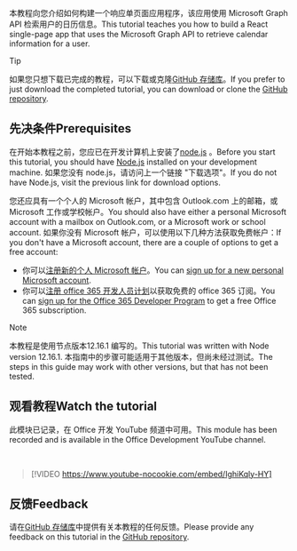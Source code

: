 <!-- markdownlint-disable MD002 MD041 -->

<span data-ttu-id="70688-101">本教程向您介绍如何构建一个响应单页面应用程序，该应用使用 Microsoft Graph API 检索用户的日历信息。</span><span class="sxs-lookup"><span data-stu-id="70688-101">This tutorial teaches you how to build a React single-page app that uses the Microsoft Graph API to retrieve calendar information for a user.</span></span>

> [!TIP]
> <span data-ttu-id="70688-102">如果您只想下载已完成的教程，可以下载或克隆[GitHub 存储库](https://github.com/microsoftgraph/msgraph-training-reactspa)。</span><span class="sxs-lookup"><span data-stu-id="70688-102">If you prefer to just download the completed tutorial, you can download or clone the [GitHub repository](https://github.com/microsoftgraph/msgraph-training-reactspa).</span></span>

## <a name="prerequisites"></a><span data-ttu-id="70688-103">先决条件</span><span class="sxs-lookup"><span data-stu-id="70688-103">Prerequisites</span></span>

<span data-ttu-id="70688-104">在开始本教程之前，您应已在开发计算机上安装了[node.js](https://nodejs.org) 。</span><span class="sxs-lookup"><span data-stu-id="70688-104">Before you start this tutorial, you should have [Node.js](https://nodejs.org) installed on your development machine.</span></span> <span data-ttu-id="70688-105">如果您没有 node.js，请访问上一个链接 "下载选项"。</span><span class="sxs-lookup"><span data-stu-id="70688-105">If you do not have Node.js, visit the previous link for download options.</span></span>

<span data-ttu-id="70688-106">您还应具有一个个人的 Microsoft 帐户，其中包含 Outlook.com 上的邮箱，或 Microsoft 工作或学校帐户。</span><span class="sxs-lookup"><span data-stu-id="70688-106">You should also have either a personal Microsoft account with a mailbox on Outlook.com, or a Microsoft work or school account.</span></span> <span data-ttu-id="70688-107">如果你没有 Microsoft 帐户，可以使用以下几种方法获取免费帐户：</span><span class="sxs-lookup"><span data-stu-id="70688-107">If you don't have a Microsoft account, there are a couple of options to get a free account:</span></span>

- <span data-ttu-id="70688-108">你可以[注册新的个人 Microsoft 帐户](https://signup.live.com/signup?wa=wsignin1.0&rpsnv=12&ct=1454618383&rver=6.4.6456.0&wp=MBI_SSL_SHARED&wreply=https://mail.live.com/default.aspx&id=64855&cbcxt=mai&bk=1454618383&uiflavor=web&uaid=b213a65b4fdc484382b6622b3ecaa547&mkt=E-US&lc=1033&lic=1)。</span><span class="sxs-lookup"><span data-stu-id="70688-108">You can [sign up for a new personal Microsoft account](https://signup.live.com/signup?wa=wsignin1.0&rpsnv=12&ct=1454618383&rver=6.4.6456.0&wp=MBI_SSL_SHARED&wreply=https://mail.live.com/default.aspx&id=64855&cbcxt=mai&bk=1454618383&uiflavor=web&uaid=b213a65b4fdc484382b6622b3ecaa547&mkt=E-US&lc=1033&lic=1).</span></span>
- <span data-ttu-id="70688-109">你可以[注册 office 365 开发人员计划](https://developer.microsoft.com/office/dev-program)以获取免费的 office 365 订阅。</span><span class="sxs-lookup"><span data-stu-id="70688-109">You can [sign up for the Office 365 Developer Program](https://developer.microsoft.com/office/dev-program) to get a free Office 365 subscription.</span></span>

> [!NOTE]
> <span data-ttu-id="70688-110">本教程是使用节点版本12.16.1 编写的。</span><span class="sxs-lookup"><span data-stu-id="70688-110">This tutorial was written with Node version 12.16.1.</span></span> <span data-ttu-id="70688-111">本指南中的步骤可能适用于其他版本，但尚未经过测试。</span><span class="sxs-lookup"><span data-stu-id="70688-111">The steps in this guide may work with other versions, but that has not been tested.</span></span>

## <a name="watch-the-tutorial"></a><span data-ttu-id="70688-112">观看教程</span><span class="sxs-lookup"><span data-stu-id="70688-112">Watch the tutorial</span></span>

<span data-ttu-id="70688-113">此模块已记录，在 Office 开发 YouTube 频道中可用。</span><span class="sxs-lookup"><span data-stu-id="70688-113">This module has been recorded and is available in the Office Development YouTube channel.</span></span>

<!-- markdownlint-disable MD033 MD034 -->
<br/>

> [!VIDEO https://www.youtube-nocookie.com/embed/IghiKqly-HY]
<!-- markdownlint-enable MD033 MD034 -->

## <a name="feedback"></a><span data-ttu-id="70688-114">反馈</span><span class="sxs-lookup"><span data-stu-id="70688-114">Feedback</span></span>

<span data-ttu-id="70688-115">请在[GitHub 存储库](https://github.com/microsoftgraph/msgraph-training-reactspa)中提供有关本教程的任何反馈。</span><span class="sxs-lookup"><span data-stu-id="70688-115">Please provide any feedback on this tutorial in the [GitHub repository](https://github.com/microsoftgraph/msgraph-training-reactspa).</span></span>
